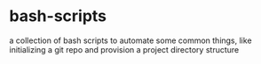 # bash-scripts
a collection of bash scripts to automate some common things, like initializing a git repo and provision a project directory structure
